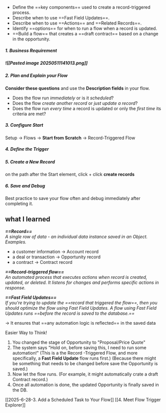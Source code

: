 

- Define the ==key components== used to create a record-triggered process.
- Describe when to use ==Fast Field Updates==.
- Describe when to use ==Actions== and ==Related Records==.
- Identify ==options== for when to run a flow when a record is updated.
- ==Build a flow== that creates a ==draft contract== based on a change in the opportunity.


##### 1. Business Requirement
   ##### ![[Pasted image 20250511141013.png]]

##### 2. Plan and Explain your Flow
   **Consider these questions** and use the **Description fields** in your flow.
   - Does the flow run *immediately* or is it *scheduled*?
   - Does the flow *create another record* or *just update a record*?
   - Does the flow run *every time* a record is updated or only the *first time* its criteria are met?
   
##### 3. Configure Start
   Setup -> Flows -> **Start from Scratch** -> Record-Triggered Flow
   
##### 4. Define the Trigger   
   
##### 5. Create a New Record
   on the path after the Start element, click + 
   click **create records**
   
##### 6. Save and Debug
   Best practice to save your flow often and debug immediately after completing it.


## what I learned

***==Record==***  
*A single row of data -  an individual data instance saved in an Object.
Examples.*
- a customer information -> Account record
- a deal or transaction -> Opportunity record
- a contract -> Contract record

***==Record-triggered flow==***  
*An automated process that executes actions when record is created, updated, or deleted.  It listens for changes and performs specific actions in response.*

***==Fast Field Updates==***  
*If you're trying to update the ==record that triggered the flow==, then you should optimize the flow using Fast Field Updates. A flow using Fast Field Updates runs ==before the record is saved to the database.==*

-> It ensures that ==any automation logic is reflected== in the saved data

Easier Way to Think!
1. You changed the stage of Opportunity to "Proposal/Price Quote"
2. The system says "Hold on, before saving this, I need to run some automation!"
   (This is a the Record -Triggered Flow, and more specifically, a **Fast Field Update** flow runs first.)
   (Because there might be something that needs to be changed before save the Opportunity is saved.)
3. Now let the flow runs.
   (For example, it might automatically crate a draft Contract record.)
4. Once all automation is done, the updated Opportunity is finally saved in the DB.

[[2025-6-28-3. Add a Scheduled Task to Your Flow]] [[4. Meet Flow Trigger Explorer]]